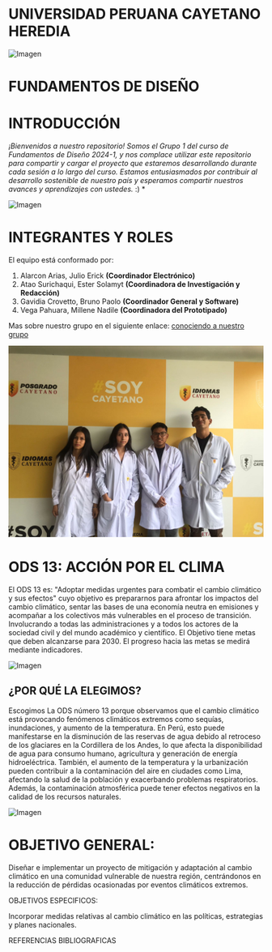 
# UNIVERSIDAD PERUANA CAYETANO HEREDIA

<img src="https://semanadelcannabis.cayetano.edu.pe/assets/img/logo-upch.png" alt="Imagen" width="400px"> 

# FUNDAMENTOS DE DISEÑO

# INTRODUCCIÓN

*¡Bienvenidos a nuestro repositorio! Somos el Grupo 1 del curso de Fundamentos de Diseño 2024-1, y nos complace utilizar este repositorio para compartir y cargar el proyecto que estaremos desarrollando durante cada sesión a lo largo del curso. Estamos entusiasmados por contribuir al desarrollo sostenible de nuestro país y esperamos compartir nuestros avances y aprendizajes con ustedes.* :)
* 

![Imagen](https://www.parlamentoandino.org/images/servicios/informacion/ODS.jpg)


# INTEGRANTES Y ROLES

El equipo está conformado por: 

1. Alarcon Arias, Julio Erick **(Coordinador Electrónico)**
2. Atao Surichaqui, Ester Solamyt **(Coordinadora de Investigación y Redacción)**
3. Gavidia Crovetto, Bruno Paolo **(Coordinador General y Software)**
4. Vega Pahuara, Millene Nadile **(Coordinadora del Prototipado)**

Mas sobre nuestro grupo en el siguiente enlace: [conociendo a nuestro grupo](https://github.com/BrunoXIII-Gav/FDD_1/blob/main/Fundamentos_de_Dise%C3%B1o/Entregables/Sobre_nuestro_grupo.md)

<div style="text-align:center;">
    <img src="Archivos_de_FDD/Imagenes/Foto_integrantes_FDD.jpg" alt="Imagen" width="600px">
</div>


# ODS 13: ACCIÓN POR EL CLIMA

El ODS 13 es: "Adoptar medidas urgentes para combatir el cambio climático y sus efectos" cuyo objetivo es prepararnos para afrontar los impactos del cambio climático, sentar las bases de una economía neutra en emisiones y acompañar a los colectivos más vulnerables en el proceso de transición. Involucrando a todas las administraciones y a todos los actores de la sociedad civil y del mundo académico y científico. El Objetivo tiene metas que deben alcanzarse para 2030. El progreso hacia las metas se medirá mediante indicadores.

![Imagen](https://www.isglobal.org/documents/10179/6939518/sdg+13+grande+es.jpg/cba42d02-4e25-4cc3-b045-a4f1a9f0ed40?t=1539694658000)

## ¿POR QUÉ LA ELEGIMOS?

Escogimos La ODS número 13 porque observamos que el cambio climático está provocando fenómenos climáticos extremos como sequías, inundaciones, y aumento de la temperatura. En Perú, esto puede manifestarse en la disminución de las reservas de agua debido al retroceso de los glaciares en la Cordillera de los Andes, lo que afecta la disponibilidad de agua para consumo humano, agricultura y generación de energía hidroeléctrica. También, el aumento de la temperatura y la urbanización pueden contribuir a la contaminación del aire en ciudades como Lima, afectando la salud de la población y exacerbando problemas respiratorios. Además, la contaminación atmosférica puede tener efectos negativos en la calidad de los recursos naturales.

<img src="https://www.dorsanfiltration.com/wp-content/uploads/2023/06/dorsan-filtration-medio-ambiente-sostenibilidad-compromiso-6-1024x862.jpg" alt="Imagen" width="600px">


# OBJETIVO GENERAL:

Diseñar e implementar un proyecto de mitigación y adaptación al cambio climático en una comunidad vulnerable de nuestra región, centrándonos en la reducción de pérdidas ocasionadas por eventos climáticos extremos.

OBJETIVOS ESPECIFICOS:

Incorporar medidas relativas al cambio climático en las políticas, estrategias y planes nacionales.


REFERENCIAS BIBLIOGRAFICAS
